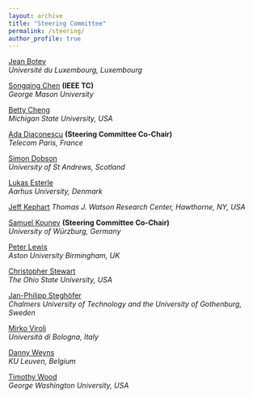```yaml
---
layout: archive
title: "Steering Committee"
permalink: /steering/
author_profile: true
---
```


[Jean Botev](https://wwwfr.uni.lu/recherche/fstc/computer_science_and_communications_research_unit/membres/jean_botev)  
 *Université du Luxembourg, Luxembourg*
 
[Songqing Chen](https://cs.gmu.edu/~sqchen/) **(IEEE TC)**  
 *George Mason University*

[Betty Cheng](http://www.cse.msu.edu/~chengb/)  
 *Michigan State University, USA*
 
[Ada Diaconescu](http://adadiaconescu.there-you-are.com/) **(Steering Committee Co-Chair)**  
 *Telecom Paris, France*

[Simon Dobson](https://www.cs.st-andrews.ac.uk/directory/person?id=sd)  
 *University of St Andrews, Scotland*

[Lukas Esterle](http://www.lukasesterle.com/)  
 *Aarhus University, Denmark* 

[Jeff Kephart](https://researcher.watson.ibm.com/researcher/view.php?person=us-kephart)
 *Thomas J. Watson Research Center, Hawthorne, NY, USA*
 
[Samuel Kounev](http://go.uni-wuerzburg.de/kounev) **(Steering Committee Co-Chair)**  
 *University of Würzburg, Germany*

[Peter Lewis](https://www2.aston.ac.uk/eas/staff/a-z/dr-peter-lewis)  
 *Aston University Birmingham, UK*

[Christopher Stewart](https://web.cse.ohio-state.edu/~stewart.962/)  
 *The Ohio State University, USA* 
 
[Jan-Philipp Steghöfer](https://www.chalmers.se/en/staff/Pages/jan-philipp-steghofer.aspx)  
 *Chalmers University of Technology and the University of Gothenburg, Sweden*

[Mirko Viroli](https://www.unibo.it/sitoweb/mirko.viroli)  
 *Università di Bologna, Italy*
 
[Danny Weyns](https://people.cs.kuleuven.be/~danny.weyns/)  
 *KU Leuven, Belgium*
 
[Timothy Wood](http://faculty.cs.gwu.edu/timwood/)  
 *George Washington University, USA* 
